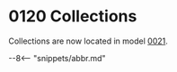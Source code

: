 <!-- SPDX-License-Identifier: CC-BY-4.0 -->
<!-- Copyright Contributors to the Egeria project. -->

# 0120 Collections

Collections are now located in model [0021](./types/0/0021-Collections/#collection).

--8<-- "snippets/abbr.md"
